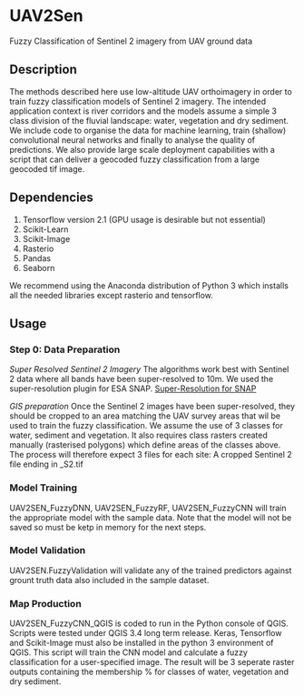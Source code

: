 # UAV2Sen
 Fuzzy Classification of Sentinel 2 imagery from UAV ground data
 
## Description
The methods described here use low-altitude UAV orthoimagery in order to train fuzzy classification models of Sentinel 2 imagery.  The intended application context is river corridors and the models assume a simple 3 class division of the fluvial landscape: water, vegetation and dry sediment.  We include code to organise the data for machine learning, train (shallow) convolutional neural networks and finally to analyse the quality of predictions.  We also provide large scale deployment capabilities with a script that can deliver a geocoded fuzzy classification from a large geocoded tif image.  

## Dependencies
1. Tensorflow version 2.1 (GPU usage is desirable but not essential)
2. Scikit-Learn
3. Scikit-Image
4. Rasterio
5. Pandas
6. Seaborn

We recommend using the Anaconda distribution of Python 3 which installs all the needed libraries except rasterio and tensorflow.

## Usage

### Step 0: Data Preparation
*Super Resolved Sentinel 2 Imagery*
The algorithms work best with Sentinel 2 data where all bands have been super-resolved to 10m.  We used the super-resolution plugin for ESA SNAP. [Super-Resolution for SNAP](https://nicolas.brodu.net/recherche/superres/)

*GIS preparation*
Once the Sentinel 2 images have been super-resolved, they should be cropped to an area matching the UAV survey areas that wil be used to train the fuzzy classification.  We assume the use of 3 classes for water, sediment and vegetation. It also requires class rasters created manually (rasterised polygons) which define areas of the classes above. The process will therefore expect 3 files for each site: A cropped Sentinel 2 file ending in _S2.tif

### Model Training
UAV2SEN_FuzzyDNN, UAV2SEN_FuzzyRF, UAV2SEN_FuzzyCNN will train the appropriate model with the sample data.  Note that the model will not be saved so must be ketp in memory for the next steps.  

### Model Validation
UAV2SEN.FuzzyValidation will validate any of the trained predictors against grount truth data also included in the sample dataset.  

### Map Production
UAV2SEN_FuzzyCNN_QGIS is coded to run in the Python console of QGIS.  Scripts were tested under QGIS 3.4 long term release. Keras, Tensorflow and Scikit-Image must also be installed in the python 3 environment of QGIS.  This script will train the CNN model and calculate a fuzzy classification for a user-specified image.  The result will be 3 seperate raster outputs containing the membership % for classes of water, vegetation and dry sediment.
